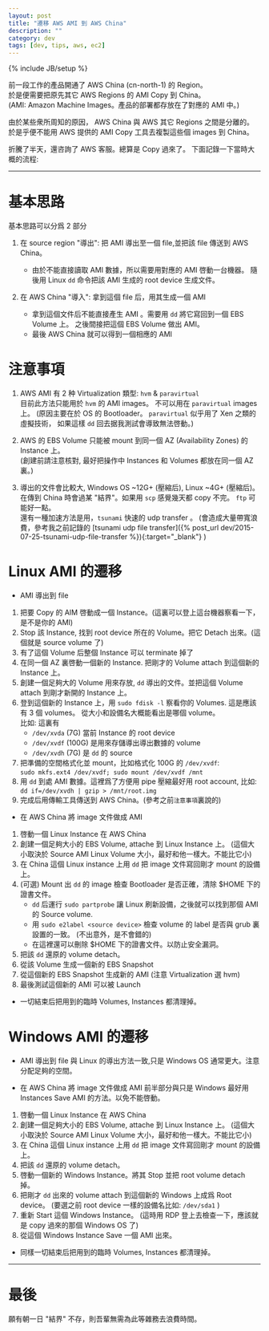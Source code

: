 ```yaml
---
layout: post
title: "遷移 AWS AMI 到 AWS China"
description: ""
category: dev
tags: [dev, tips, aws, ec2]
---
```

{% include JB/setup %}

前一段工作的產品開通了 AWS China (cn-north-1) 的 Region。    
於是便需要把原先其它 AWS Regions 的 AMI Copy 到 China。      
(AMI: Amazon Machine Images。產品的部署都存放在了對應的 AMI 中。)

由於某些衆所周知的原因， AWS China 與 AWS 其它 Regions 之間是分離的。
於是乎便不能用 AWS 提供的 AMI Copy 工具去複製這些個 images 到 China。

折騰了半天，還咨詢了 AWS 客服。總算是 Copy 過來了。
下面記錄一下當時大概的流程:

----

# 基本思路
基本思路可以分爲 2 部分

1. 在 source region "導出": 把 AMI 導出至一個 file,並把該 file 傳送到 AWS China。 
   - 由於不能直接讀取 AMI 數據，所以需要用對應的 AMI 啓動一台機器。
     隨後用 Linux `dd` 命令把該 AMI 生成的 root device 生成文件。

2. 在 AWS China "導入": 拿到這個 file 后，用其生成一個 AMI 
   - 拿到這個文件后不能直接產生 AMI 。需要用 `dd` 將它寫回到一個 EBS Volume 上。
     之後間接把這個 EBS Volume 做出 AMI。
   - 最後 AWS China 就可以得到一個相應的 AMI

# 注意事項
1. AWS AMI 有 2 种 Virtualization 類型: `hvm` & `paravirtual`     
   目前此方法只能用於 `hvm` 的 AMI images。 不可以用在 `paravirtual` images 上。
   (原因主要在於 OS 的 Bootloader。 `paravirtual` 似乎用了 Xen 之類的虛擬技術，
   如果這樣 `dd` 回去据我測試會導致無法啓動。)

2. AWS 的 EBS Volume 只能被 mount 到同一個 AZ (Availability Zones)  的 Instance 上。   
   (創建前請注意核對, 最好把操作中 Instances 和 Volumes 都放在同一個 AZ 裏。)

3. 導出的文件會比較大, Windows OS ~12G+ (壓縮后), Linux ~4G+ (壓縮后)。
   在傳到 China 時會過某 "結界"。如果用 `scp` 感覺幾天都 copy 不完。 `ftp` 可能好一點。    
   還有一種加速方法是用，`tsunami` 快速的 udp transfer 。
   (會造成大量帶寬浪費，參考我之前記錄的 [tsunami udp file transfer]({% post_url dev/2015-07-25-tsunami-udp-file-transfer %}){:target="_blank"} )

# Linux AMI 的遷移

- AMI 導出到 file 
1. 把要 Copy 的 AIM 啓動成一個 Instance。(這裏可以登上這台機器察看一下，是不是你的 AMI)
2. Stop 該 Instance, 找到 root device 所在的 Volume。把它 Detach 出來。(這個就是 source volume 了)
3. 有了這個 Volume 后整個 Instance 可以 terminate 掉了
4. 在同一個 AZ 裏啓動一個新的 Instance. 把剛才的 Volume attach 到這個新的 Instance 上。
4. 創建一個足夠大的 Volume 用來存放, `dd` 導出的文件。並把這個 Volume attach 到剛才新開的 Instance 上。
5. 登到這個新的 Instance 上，用 `sudo fdisk -l` 察看你的 Volumes. 這是應該有 3 個 volumes。
   從大小和設備名大概能看出是哪個 volume。   
   比如: 這裏有 
   - `/dev/xvda` (7G) 當前 Instance 的 root device
   - `/dev/xvdf` (100G) 是用來存儲導出導出數據的 volume
   - `/dev/xvdh` (7G) 是 `dd` 的 source
7. 把準備的空間格式化並 mount，比如格式化 100G 的 `/dev/xvdf`:   
   `sudo mkfs.ext4 /dev/xvdf; sudo mount /dev/xvdf /mnt`
8. 用 `dd` 到處 AMI 數據。這裡爲了方便用 pipe 壓縮最好用 root account, 比如:    
   `dd if=/dev/xvdh | gzip > /mnt/root.img`
9. 完成后用傳輸工具傳送到 AWS China。(參考之前`注意事項`裏說的)

- 在 AWS China 將 image 文件做成 AMI
1. 啓動一個 Linux Instance 在 AWS China   
2. 創建一個足夠大小的 EBS Volume, attache 到 Linux Instance 上。
   (這個大小取決於 Source AMI Linux Volume 大小，最好和他一樣大。不能比它小)
3. 在 China 這個 Linux instance 上用 `dd` 把 image 文件寫回剛才 mount 的設備上。
4. (可選) Mount 出 `dd` 的 image 檢查 Bootloader 是否正確，清除 $HOME 下的證書文件。
   - `dd` 后運行 `sudo partprobe` 讓 Linux 刷新設備，之後就可以找到那個 AMI 的 Source volume.
   - 用 `sudo e2label <source device>` 檢查 volume 的 label 是否與 grub 裏設置的一致。
     (不出意外，是不會錯的)
   - 在這裡還可以刪除 $HOME 下的證書文件。以防止安全漏洞。
5. 把該 `dd` 還原的 volume detach。
6. 從該 Volume 生成一個新的 EBS Snapshot
7. 從這個新的 EBS Snapshot 生成新的 AMI (注意 Virtualization 選 hvm)
8. 最後測試這個新的 AMI 可以被 Launch

- 一切結束后把用到的臨時 Volumes, Instances 都清理掉。

# Windows AMI 的遷移

- AMI 導出到 file 
  與 Linux 的導出方法一致,只是 Windows OS 通常更大。注意分配足夠的空間。

- 在 AWS China 將 image 文件做成 AMI
  前半部分與只是 Windows 最好用 Instances Save AMI 的方法。以免不能啓動。
1. 啓動一個 Linux Instance 在 AWS China   
2. 創建一個足夠大小的 EBS Volume, attache 到 Linux Instance 上。
   (這個大小取決於 Source AMI Linux Volume 大小，最好和他一樣大。不能比它小)
3. 在 China 這個 Linux instance 上用 `dd` 把 image 文件寫回剛才 mount 的設備上。
5. 把該 `dd` 還原的 volume detach。
6. 啓動一個新的 Windows Instance。將其 Stop 並把 root volume detach 掉。
7. 把剛才 `dd` 出來的 volume attach 到這個新的 Windows 上成爲 Root device。
   (要選之前 root device 一樣的設備名比如: `/dev/sda1` ) 
8. 重新 Start 這個 Windows Instance。 (這時用 RDP 登上去檢查一下，應該就是 copy 過來的那個 Windows OS 了)
9. 從這個 Windows Instance Save 一個 AMI 出來。

- 同樣一切結束后把用到的臨時 Volumes, Instances 都清理掉。

----

# 最後
願有朝一日 "結界" 不存，則吾輩無需為此等雜務去浪費時間。

